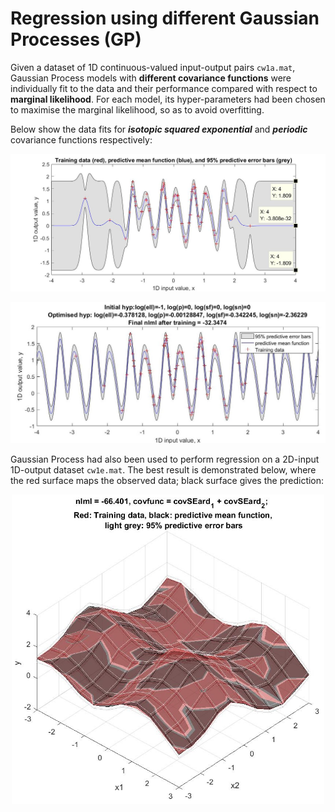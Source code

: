 # Regression using different Gaussian Processes (GP)

Given a dataset of 1D continuous-valued input-output pairs `cw1a.mat`, Gaussian Process models with **different covariance functions** were individually fit to the data and their performance compared with respect to **marginal likelihood**. For each model, its hyper-parameters had been chosen to maximise the marginal likelihood, so as to avoid overfitting.

Below show the data fits for ***isotopic squared exponential*** and ***periodic*** covariance functions respectively:

<p align="center">
  <img width=600 src="demo_images/a_result.jpg">
</p>

<p align="center">
  <img width=530 src="demo_images/c_result.jpg">
</p>

Gaussian Process had also been used to perform regression on a 2D-input 1D-output dataset `cw1e.mat`. The best result is demonstrated below, where the red surface maps the observed data; black surface gives the prediction:

<p align="center">
  <img width=500 src="demo_images/e_result_prediction_covSum.jpg">
</p>
